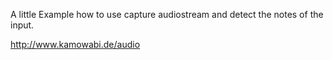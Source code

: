 A little Example how to use capture audiostream and detect the notes of the input.

http://www.kamowabi.de/audio 